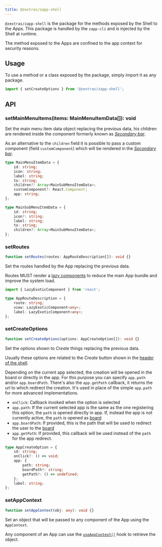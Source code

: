 ```yaml
---
title: @zextras/zapp-shell
---
```


`@zextras/zapp-shell` is the package for the methods exposed by the Shell to the Apps. This package is handled by the
`zapp-cli` and is injected by the Shell at runtime.

The method exposed to the Apps are confined to the app context for security reasons.

## Usage
To use a method or a class exposed by the package, simply import it as any package.

```javascript
import { setCreateOptions } from '@zextras/zapp-shell';
```

## API
### setMainMenuItems(items: MainMenuItemData[]): void
Set the main menu item data object replacing the previous data, his children are rendered inside the
component formerly known as *[Secondary bar][1]*.

As an alternative to the `children` field it is possible to pass a custom component (field `customComponent`)
which will be rendered in the *[Secondary bar][1]*.

```typescript
type MainMenuItemData = {
	id: string;
	icon: string;
	label: string;
	to: string;
	children?: Array<MainSubMenuItemData>;
	customComponent?: React.Component;
	app: string;
};

type MainSubMenuItemData = {
	id: string;
	icon?: string;
	label: string;
	to: string;
	children?: Array<MainSubMenuItemData>;
};
``` 

### setRoutes
```typescript
function setRoutes(routes: AppRouteDescription[]): void {}
```
Set the routes handled by the App replacing the previous data.

Routes MUST render a [lazy components][2] to reduce the main App bundle and improve the system load.

```typescript
import { LazyExoticComponent } from 'react';

type AppRouteDescription = {
	route: string;
	view: LazyExoticComponent<any>;
	label: LazyExoticComponent<any>;
};
```

### setCreateOptions
```typescript
function setCreateOptions(options: AppCreateOption[]): void {}
```
Set the options shown to *Create* things replacing the previous data. 

Usually these options are related to the *Create* button shown in the [header of the shell][3].

Depending on the current app selected, the creation will be opened in the board or directly in the app.
For this purpose you can specify `app.path` and/or `app.boardPath`.
There's also the `app.getPath` callback, it returns the url to which redirect the creation.
It's used in place of the simple `app.path` for more advanced implementations.

- `onClick`: Callback invoked when the option is selected
- `app.path`: If the current selected app is the same as the one registering this option, the `path` is opened directly in app.
If, instead the app is not currently active, the `path` is opened as [board][4]
- `app.boardPath`: If provided, this is the path that will be used to redirect the user to the [board][4]
- `app.getPath`: If provided, this callback will be used instead of the `path` for the app redirect.

```typescript
type AppCreateOption = {
	id: string;
	onClick?: () => void;
	app: {
		path: string;
		boardPath?: string;
		getPath?: () => undefined;
	};
	label: string;
};
```

### setAppContext
```typescript
function setAppContext(obj: any): void {}
```
Set an object that will be passed to any component of the App using the `AppContext`.

Any component of an App can use the [`useAppContext()`][5] hook to retrieve the object.

[1]: architecture/components/secondary_bar.md
[2]: https://reactjs.org/docs/react-api.html#reactlazy
[3]: architecture/components/shell_view.md#shell-header
[4]: architecture/components/app_board_window.md#board-container
[5]: hooks.md#useappcontext